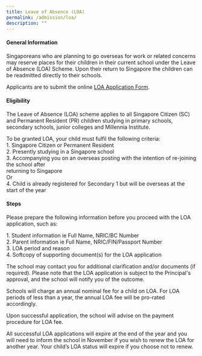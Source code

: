 ```yaml
---
title: Leave of Absence (LOA)
permalink: /admission/loa/
description: ""
---
```


#### **General Information**

Singaporeans who are planning to go overseas for work or related concerns may reserve places for their children in their current school under the Leave of Absence (LOA) Scheme. Upon their return to Singapore the children can be readmitted directly to their schools.

Applicants are to submit the online&nbsp;[LOA Application Form](https://form.gov.sg/60c819094dac2c0011872546).

#### **Eligibility**

The Leave of Absence (LOA) scheme applies to all Singapore Citizen (SC) and Permanent Resident (PR) children studying in primary schools, secondary schools, junior colleges and Millennia Institute.

To be granted LOA, your child must fulfil the following criteria: <br>
 1\. Singapore Citizen or Permanent Resident<br>
 2\. Presently studying in a Singapore school<br>
 3\. Accompanying you on an overseas posting with the intention of re-joining the school after<br>
     returning to Singapore<br>
     Or<br>
 4\. Child is already registered for Secondary 1 but will be overseas at the start of the year
 
#### **Steps**

Please prepare the following information before you proceed with the LOA application, such as:

1\. Student information ie Full Name, NRIC/BC Number <br>
2\. Parent information ie Full Name, NRIC/FIN/Passport Number<br>
3\. LOA period and reason<br>
4\. Softcopy of supporting document(s) for the LOA application

The school may contact you for additional clarification and/or documents (if required). Please note that the LOA application is subject to the Principal's approval, and the school will notify you of the outcome.

Schools will charge an annual nominal fee for a child on LOA. For LOA periods of less than a year, the annual LOA fee will be pro-rated accordingly.

Upon successful application, the school will advise on the payment procedure for LOA fee.

All successful LOA applications will expire at the end of the year and you will need to inform the school in November if you wish to renew the LOA for another year. Your child’s LOA status will expire if you choose not to renew.